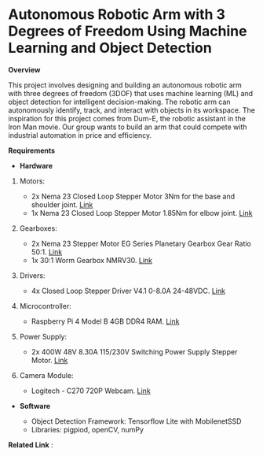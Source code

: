 # Autonomous Robotic Arm with 3 Degrees of Freedom Using Machine Learning and Object Detection

**Overview**

This project involves designing and building an autonomous robotic arm with three degrees of freedom (3DOF) that uses machine learning (ML) and object detection for intelligent decision-making. The robotic arm can autonomously identify, track, and interact with objects in its workspace. The inspiration for this project comes from Dum-E, the robotic assistant in the Iron Man movie. Our group wants to build an arm that could compete with industrial automation in price and efficiency. 

**Requirements**

* **Hardware**

1. Motors:
   * 2x Nema 23 Closed Loop Stepper Motor 3Nm for the base and shoulder joint. [Link](https://www.omc-stepperonline.com/nema-23-closed-loop-stepper-motor-3nm-425oz-in-with-magnetic-encoder-1000ppr-4000cpr-23hs45-4204-me1k)   
    * 1x Nema 23 Closed Loop Stepper Motor 1.85Nm for elbow joint. [Link](https://www.omc-stepperonline.com/nema-23-closed-loop-stepper-motor-1-85nm-256-9oz-in-with-magnetic-encoder-1000ppr-4000cpr-23hs30-2804-me1k)

2. Gearboxes:
   * 2x Nema 23 Stepper Motor EG Series Planetary Gearbox Gear Ratio 50:1. [Link](https://www.omc-stepperonline.com/eg-series-planetary-gearbox-gear-ratio-50-1-backlash-20-arc-min-for-10mm-shaft-nema-23-stepper-motor-eg23-g50-d10)
    * 1x 30:1 Worm Gearbox NMRV30. [Link](https://www.omc-stepperonline.com/30-1-worm-gearbox-nmrv30-worm-gear-speed-reducer-11mm-input-shaft-diameter-nmrv30-g30-d11)

3. Drivers:
   * 4x Closed Loop Stepper Driver V4.1 0-8.0A 24-48VDC. [Link](https://www.omc-stepperonline.com/closed-loop-stepper-driver-v4-1-0-8-0a-24-48vdc-for-nema-17-23-24-stepper-motor-cl57t-v41)

4. Microcontroller:
   * Raspberry Pi 4 Model B 4GB DDR4 RAM. [Link](https://www.microcenter.com/product/637834/raspberry-pi-4-model-b)
  
5. Power Supply:
   * 2x 400W 48V 8.30A 115/230V Switching Power Supply Stepper Motor. [Link](https://www.omc-stepperonline.com/400w-48v-8-3a-115-230v-switching-power-supply-stepper-motor-cnc-router-kits-s-400-48)

6. Camera Module:
   * Logitech - C270 720P Webcam. [Link](https://www.bestbuy.com/site/logitech-c270-720-webcam-with-noise-reducing-mics-black/9928354.p?skuId=9928354)

* **Software**

  * Object Detection Framework: Tensorflow Lite with MobilenetSSD
  * Libraries: pigpiod, openCV, numPy

**Related Link** : 
